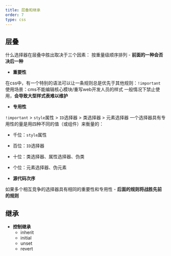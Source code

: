 ```yaml
---
title: 层叠和继承
order: 7
type: css
---
```


## 层叠

什么选择器在层叠中胜出取决于三个因素：
按重量级顺序排列 - **前面的一种会否决后一种**

- **重要性**

在css中，有一个特别的语法可以让一条规则总是优先于其他规则：`!important`
使用场景：cms不能编辑核心模块/重写web开发人员的样式
一般情况下禁止使用，**会导致大型样式表难以维护**

- **专用性**

`!important` > `style`属性 > `ID`选择器 > 类选择器 > 元素选择器
一个选择器具有专用性的量是用四种不同的值（或组件）来衡量的：
  - 千位：`style`属性
  - 百位：`ID`选择器
  - 十位：类选择器、属性选择器、伪类
  - 个位：元素选择器、伪元素

- **源代码次序**

如果多个相互竞争的选择器具有相同的重要性和专用性 - **后面的规则将战胜先前的规则**

## 继承

- **控制继承**
  - inherit
  - initial
  - unset
  - revert
